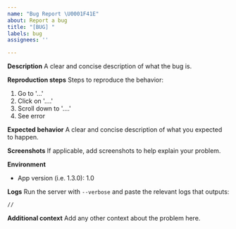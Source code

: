 ```yaml
---
name: "Bug Report \U0001F41E"
about: Report a bug
title: "[BUG] "
labels: bug
assignees: ''

---
```


**Description**
A clear and concise description of what the bug is.

**Reproduction steps**
Steps to reproduce the behavior:
1. Go to '...'
2. Click on '....'
3. Scroll down to '....'
4. See error

**Expected behavior**
A clear and concise description of what you expected to happen.

**Screenshots**
If applicable, add screenshots to help explain your problem.

**Environment**
- App version (i.e. 1.3.0): 1.0

**Logs**
Run the server with `--verbose` and paste the relevant logs that outputs:
```bash
//
```

**Additional context**
Add any other context about the problem here.
